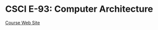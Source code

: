 # CSCI E-93: Computer Architecture

[Course Web Site](https://sites.fas.harvard.edu/~libe295/spring2019/index.html)
